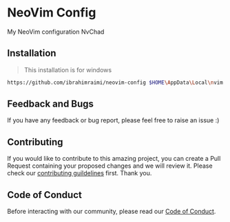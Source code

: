# NeoVim Config

My NeoVim configuration NvChad

## Installation

> This installation is for windows

```sh
https://github.com/ibrahimraimi/neovim-config $HOME\AppData\Local\nvim --depth
```

## Feedback and Bugs

If you have any feedback or bug report, please feel free to raise an issue :)

## Contributing

If you would like to contribute to this amazing project, you can create a Pull Request containing your proposed changes and we will review it. Please check our [contributing guildelines](CONTRIBUTING.md) first. Thank you.

## Code of Conduct

Before interacting with our community, please read our [Code of Conduct](CODE_OF_CONDUCT.md).
